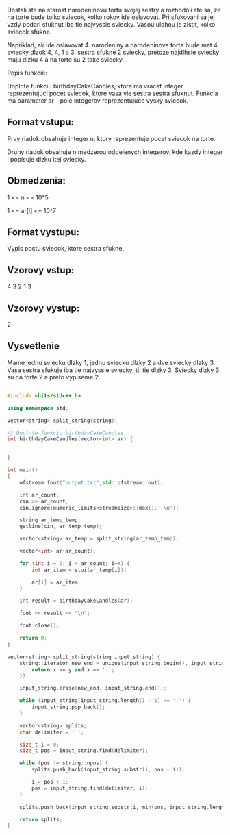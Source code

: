 

Dostali ste na starost narodeninovu tortu svojej sestry a rozhodoli ste sa, ze na torte bude tolko sviecok, kolko rokov ide oslavovat. Pri sfukovani sa jej vzdy podari sfuknut iba tie najvyssie sviecky. Vasou ulohou je zistit, kolko sviecok sfukne.

Napriklad, ak ide oslavovat 4. narodeniny a narodeninova torta bude mat 4 sviecky dlzok 4, 4, 1 a 3, sestra sfukne 2 sviecky, pretoze najdlhsie sviecky maju dlzku 4 a na torte su 2 take sviecky.

Popis funkcie:

Doplnte funkciu birthdayCakeCandles, ktora ma vracat integer reprezentujuci pocet sviecok, ktore vasa vie sestra sestra sfuknut. Funkcia ma parameter ar - pole integerov reprezentujuce vysky sviecok.

## Format vstupu:

Prvy riadok obsahuje integer n, ktory reprezentuje pocet sviecok na torte.

Druhy riadok obsahuje n medzerou oddelenych integerov, kde kazdy integer i popisuje dlzku itej sviecky.

## Obmedzenia:


1 <= n <= 10^5

1 <= ar[i] <= 10^7

## Format vystupu:

Vypis poctu sviecok, ktore sestra sfukne.

## Vzorovy vstup:

4
3 2 1 3

## Vzorovy vystup:

2

## Vysvetlenie

Mame jednu sviecku dlzky 1, jednu sviecku dlzky 2 a dve sviecky dlzky 3. Vasa sestra sfukuje iba tie najvyssie sviecky, tj. tie dlzky 3. Sviecky dlzky 3 su na torte 2 a preto vypiseme 2.


    
```c++  

#include <bits/stdc++.h>

using namespace std;

vector<string> split_string(string);

// Doplnte funkciu birthdayCakeCandles 
int birthdayCakeCandles(vector<int> ar) {


}

int main()
{
    ofstream fout("output.txt",std::ofstream::out);

    int ar_count;
    cin >> ar_count;
    cin.ignore(numeric_limits<streamsize>::max(), '\n');

    string ar_temp_temp;
    getline(cin, ar_temp_temp);

    vector<string> ar_temp = split_string(ar_temp_temp);

    vector<int> ar(ar_count);

    for (int i = 0; i < ar_count; i++) {
        int ar_item = stoi(ar_temp[i]);

        ar[i] = ar_item;
    }

    int result = birthdayCakeCandles(ar);

    fout << result << "\n";

    fout.close();

    return 0;
}

vector<string> split_string(string input_string) {
    string::iterator new_end = unique(input_string.begin(), input_string.end(), [] (const char &x, const char &y) {
        return x == y and x == ' ';
    });

    input_string.erase(new_end, input_string.end());

    while (input_string[input_string.length() - 1] == ' ') {
        input_string.pop_back();
    }

    vector<string> splits;
    char delimiter = ' ';

    size_t i = 0;
    size_t pos = input_string.find(delimiter);

    while (pos != string::npos) {
        splits.push_back(input_string.substr(i, pos - i));

        i = pos + 1;
        pos = input_string.find(delimiter, i);
    }

    splits.push_back(input_string.substr(i, min(pos, input_string.length()) - i + 1));

    return splits;
}

```
